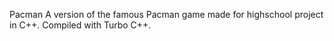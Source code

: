 Pacman
A version of the famous Pacman game made for highschool project in C++.
Compiled with Turbo C++.
